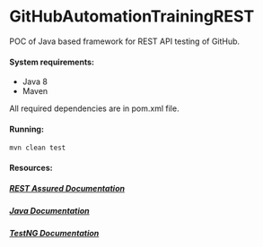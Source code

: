 # GitHubAutomationTrainingREST

POC of Java based framework for REST API testing of GitHub.

#### System requirements:

* Java 8
* Maven

All required dependencies are in pom.xml file.

#### Running:

```
mvn clean test
```

#### Resources:

##### [REST Assured Documentation](https://github.com/rest-assured/rest-assured/wiki/usage)

##### [Java Documentation](https://docs.oracle.com/javase/7/docs/api/)

##### [TestNG Documentation](http://testng.org/doc/documentation-main.html)




